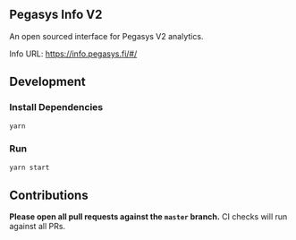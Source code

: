 ## Pegasys Info V2

An open sourced interface for Pegasys V2 analytics.

Info URL: https://info.pegasys.fi/#/

## Development

### Install Dependencies

```bash
yarn
```

### Run

```bash
yarn start
```

## Contributions

**Please open all pull requests against the `master` branch.**
CI checks will run against all PRs.
